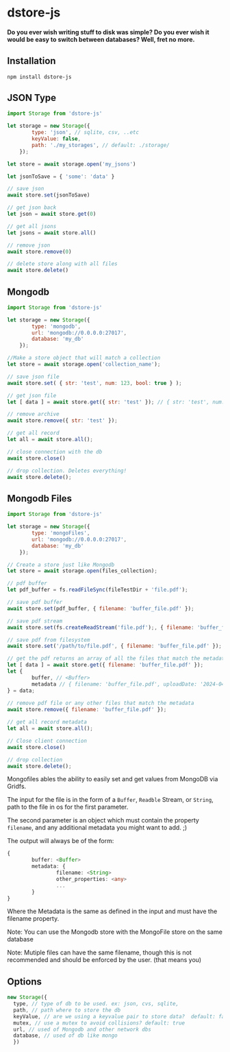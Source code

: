 dstore-js
=======
#### Do you ever wish writing stuff to disk was simple? Do you ever wish it would be easy to switch between databases? Well, fret no more. 
## Installation
```
npm install dstore-js
```
## JSON Type
```javascript
import Storage from 'dstore-js'

let storage = new Storage({
        type: 'json', // sqlite, csv, ..etc
        keyValue: false,
        path: './my_storages', // default: ./storage/
    });

let store = await storage.open('my_jsons')

let jsonToSave = { 'some': 'data' }

// save json
await store.set(jsonToSave)

// get json back
let json = await store.get(0)

// get all jsons
let jsons = await store.all()

// remove json
await store.remove(0)

// delete store along with all files
await store.delete()

```

## Mongodb 
```javascript
import Storage from 'dstore-js'

let storage = new Storage({
        type: 'mongodb',
        url: 'mongodb://0.0.0.0:27017',
        database: 'my_db'
    });

//Make a store object that will match a collection
let store = await storage.open('collection_name');

// save json file
await store.set( { str: 'test', num: 123, bool: true } );

// get json file
let [ data ] = await store.get({ str: 'test' }); // { str: 'test', num: 123, bool: true }

// remove archive
await store.remove({ str: 'test' });

// get all record 
let all = await store.all();

// close connection with the db
await store.close()

// drop collection. Deletes everything!
await store.delete();
```

## Mongodb Files

```javascript
import Storage from 'dstore-js'

let storage = new Storage({
        type: 'mongoFiles',
        url: 'mongodb://0.0.0.0:27017',
        database: 'my_db'
    });

// Create a store just like Mongodb
let store = await storage.open(files_collection);

// pdf buffer
let pdf_buffer = fs.readFileSync(fileTestDir + 'file.pdf');

// save pdf buffer
await store.set(pdf_buffer, { filename: 'buffer_file.pdf' });

// save pdf stream
await store.set(fs.createReadStream('file.pdf');, { filename: 'buffer_file.pdf' });

// save pdf from filesystem
await store.set('/path/to/file.pdf', { filename: 'buffer_file.pdf' });

// get the pdf returns an array of all the files that match the metadata
let [ data ] = await store.get({ filename: 'buffer_file.pdf' });
let {
        buffer, // <Buffer>
        metadata // { filename: 'buffer_file.pdf', uploadDate: '2024-04-08T02:29:06.376+00:00' }
} = data;
                                       
// remove pdf file or any other files that match the metadata
await store.remove({ filename: 'buffer_file.pdf' });

// get all record metadata 
let all = await store.all();

// Close client connection
await store.close()

// drop collection
await store.delete();
```
Mongofiles ables the ability to easily set and get values from MongoDB via Gridfs.

The input for the file is in the form of a `Buffer`, `Readble` Stream, or `String`, path to the file in os for the first parameter.

The second parameter is an object which must contain the property `filename`, and any additional metadata you might want to add. ;)


The output will always be of the form:
```typescript
{
        buffer: <Buffer>
        metadata: {
                filename: <String>
                other_properties: <any>
                ...
        }
}
```

Where the Metadata is the same as defined in the input and must have the filename property.

Note: You can use the Mongodb store with the MongoFile store on the same database

Note: Mutiple files can have the same filename, though this is not recommended and should be enforced by the user. (that means you)

## Options
```javascript
new Storage({
  type, // type of db to be used. ex: json, cvs, sqlite,               
  path, // path where to store the db                   
  keyValue, // are we using a keyvalue pair to store data?  default: false           
  mutex, // use a mutex to avoid collisions? default: true
  url, // used of Mongodb and other network dbs
  database, // used of db like mongo
  })
```
